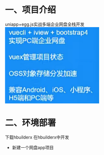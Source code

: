 # 一、项目介绍
uniapp+egg.js实战多端企业网盘全栈开发
![](https://raw.githubusercontent.com/liuxiaofeii/BC4A0327-E9BF-B504-C6AE-24BEC8348190/main/20240528204437.png)
# 二、环境部署
下载hbuilderx
在hbuilderx中开发
- 新建一个网盘app项目